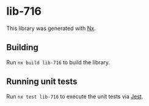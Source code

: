 # lib-716

This library was generated with [Nx](https://nx.dev).

## Building

Run `nx build lib-716` to build the library.

## Running unit tests

Run `nx test lib-716` to execute the unit tests via [Jest](https://jestjs.io).
